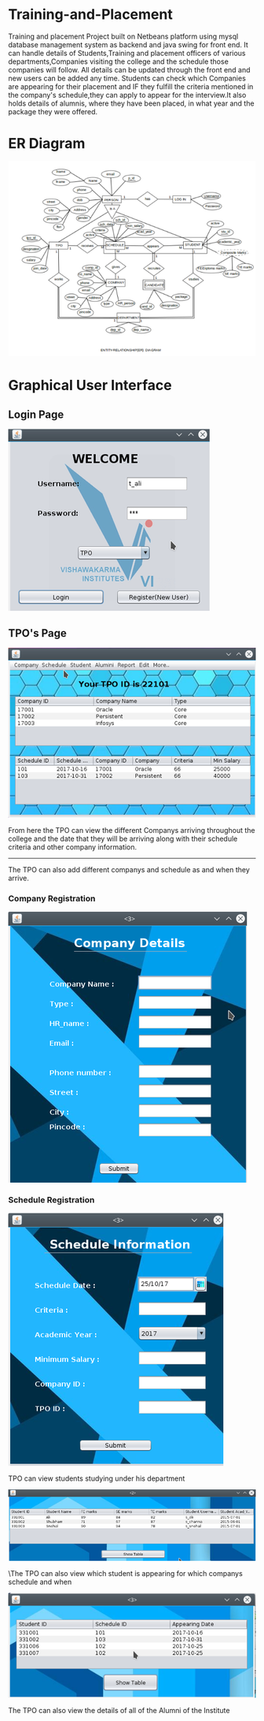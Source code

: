 # Training-and-Placement
Training and placement Project built on Netbeans platform using mysql database management system as backend and java swing for front end. It can handle details of Students,Training and placement officers of various departments,Companies visiting the college and the schedule those companies will follow. All details can be updated through the front end and new users can be added any time. Students can check which Companies are appearing for their placement and IF they fulfill the criteria mentioned in the company's schedule,they can apply to appear for the interview.It also holds details of alumnis, where they have been placed, in what year and the package they were offered.
# ER Diagram
![ER Diagram](https://github.com/aliasgar521/Training-and-Placement/blob/master/Screenshots/ER1.png)


# Graphical User Interface
## Login Page

![Login Page](https://github.com/aliasgar521/Training-and-Placement/blob/master/Screenshots/1.png)

## TPO's Page

![TPO Page](https://github.com/aliasgar521/Training-and-Placement/blob/master/Screenshots/2.png)

From here the TPO can view the different Companys arriving throughout the college and the date that they will be arriving along with their schedule criteria and other company information. 

- - - -

The TPO can also add different companys and schedule as and when they arrive.

### Company Registration

![company registration](https://github.com/aliasgar521/Training-and-Placement/blob/master/Screenshots/14.png)

### Schedule Registration

![schedule registration](https://github.com/aliasgar521/Training-and-Placement/blob/master/Screenshots/15.png)

TPO can view students studying under his department

![student information](https://github.com/aliasgar521/Training-and-Placement/blob/master/Screenshots/3.png)

\The TPO can also view which student is appearing for which companys schedule and when

![Student appearing](https://github.com/aliasgar521/Training-and-Placement/blob/master/Screenshots/4.png)

The TPO can also view the details of all of the Alumni of the Institute

